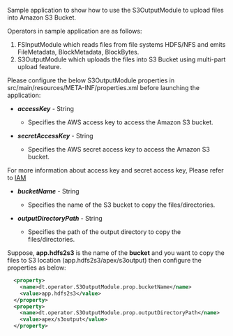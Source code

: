 Sample application to show how to use the S3OutputModule to upload files into Amazon S3 Bucket.

Operators in sample application are as follows:
1) FSInputModule which reads files from file systems HDFS/NFS and emits FileMetadata, BlockMetadata, BlockBytes.
2) S3OutputModule which uploads the files into S3 Bucket using multi-part upload feature.

Please configure the below S3OutputModule properties in src/main/resources/META-INF/properties.xml before launching the application:

-   ***accessKey*** -   String
    -   Specifies the AWS access key to access the Amazon S3 bucket.
    
-   ***secretAccessKey***   -   String
    -   Specifies the AWS secret access key to access the Amazon S3 bucket.
    
For more information about access key and secret access key, Please refer to [IAM](http://docs.aws.amazon.com/IAM/latest/UserGuide/best-practices.html)
    
-   ***bucketName***    -   String
    -   Specifies the name of the S3 bucket to copy the files/directories.
    
-   ***outputDirectoryPath***   -   String
    -   Specifies the path of the output directory to copy the files/directories.
    
Suppose, **app.hdfs2s3** is the name of the **bucket** and you want to copy the files to S3 location (app.hdfs2s3/apex/s3output) then configure the properties as below:

```xml
  <property>
    <name>dt.operator.S3OutputModule.prop.bucketName</name>
    <value>app.hdfs2s3</value>
  </property>
  <property>
    <name>dt.operator.S3OutputModule.prop.outputDirectoryPath</name>
    <value>apex/s3output</value>
  </property>
```
